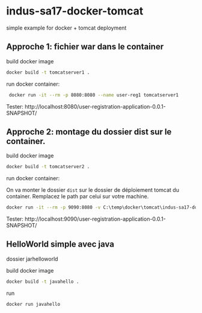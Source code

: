 # indus-sa17-docker-tomcat
simple example for docker + tomcat deployment

## Approche 1: fichier war dans le container

build docker image
```bash
docker build -t tomcatserver1 .
```

run docker container:
```bash
 docker run -it --rm -p 8080:8080 --name user-reg1 tomcatserver1
```

Tester: http://localhost:8080/user-registration-application-0.0.1-SNAPSHOT/


## Approche 2: montage du dossier dist sur le container.

build docker image
```bash
docker build -t tomcatserver2 .
```

run docker container:

On va monter le dossier `dist` sur le dossier de déploiement tomcat du container.
Remplacez le path par celui sur votre machine.

```bash
docker run -it --rm -p 9090:8080 -v C:\temp\docker\tomcat\indus-sa17-docker-tomcat\approche2\dist:/usr/local/tomcat/webapps/ --name user-reg2 tomcatserver2
```

Tester: http://localhost:9090/user-registration-application-0.0.1-SNAPSHOT/


## HelloWorld simple avec java

dossier jarhelloworld

build docker image
```bash
docker build -t javahello .
```

run
```bash
docker run javahello
```
